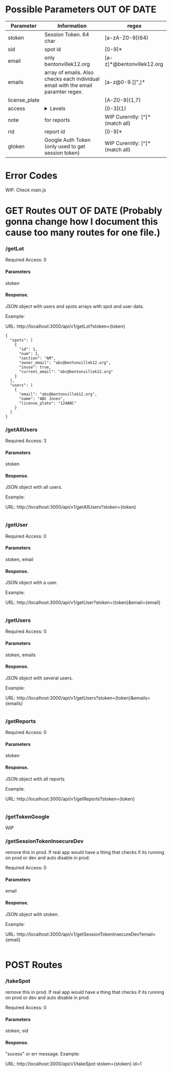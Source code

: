 # Possible Parameters OUT OF DATE
| Parameter | Information | regex |
| --------- | ----------- | ----- |
| stoken | Session Token. 64 char  | [a-zA-Z0-9]{64} |
| sid | spot id | [0-9]* |
| email | only bentonvillek12.org | [a-z]*@bentonvillek12.org |
| emails | array of emails. Also checks each individual email with the email paramter regex. | [a-z@0-9.\[\]\",]* |
| license_plate | | [A-Z0-9]{1,7} |
| access | <details><summary>Levels</summary><p>0: Student</p><p>1: Teacher</p><p>2: Admin</p><p>3: Developer</p></details> | [0-3]{1} |
| note | for reports | WIP Curerntly: [^]* (match all) |
| rid | report id | [0-9]* |
| gtoken | Google Auth Token (only used to get session token) | WIP Curerntly: [^]* (match all) |

# Error Codes

WIP. Check main.js

# GET Routes OUT OF DATE (Probably gonna change how I document this cause too many routes for one file.)

### /getLot

Required Access: 0

#### Parameters

stoken

#### Response.

JSON object with users and spots arrays with spot and user data.

Example:

URL: http://localhost:3000/api/v1/getLot?stoken={token}
```
{
  "spots": [
    {
      "id": 1,
      "num": 1,
      "section": "AM",
      "owner_email": "abc@bentonvillek12.org",
      "inuse": true,
      "current_email": "abc@bentonvillek12.org"
    }
  ],
  "users": [
    {
      "email": "abc@bentonvillek12.org",
      "name": "ABC Jones",
      "license_plate": "124ABC"
    }
  ]
}
```

### /getAllUsers

Required Access: 3

#### Parameters

stoken

#### Response.

JSON object with all users.

Example:

URL: http://localhost:3000/api/v1/getAllUsers?stoken={token}
```
```

### /getUser

Required Access: 0

#### Parameters

stoken, email

#### Response.

JSON object with a user.

Example:

URL: http://localhost:3000/api/v1/getUser?stoken={token}&email={email}
```
```

### /getUsers

Required Access: 0

#### Parameters

stoken, emails

#### Response.

JSON object with several users.

Example:

URL: http://localhost:3000/api/v1/getUsers?stoken={token}&emails={emails}
```
```

### /getReports

Required Access: 0

#### Parameters

stoken

#### Response.

JSON object with all reports

Example:

URL: http://localhost:3000/api/v1/getReports?stoken={token}
```
```

### /getTokenGoogle

WIP

### /getSessionTokenInsecureDev

remove this in prod. If real app would have a thing that checks if its running on prod or dev and auto disable in prod.

Required Access: 0

#### Parameters

email

#### Response.

JSON object with stoken.

Example:

URL: http://localhost:3000/api/v1/getSessionTokenInsecureDev?email={email}
```
```

# POST Routes

### /takeSpot

remove this in prod. If real app would have a thing that checks if its running on prod or dev and auto disable in prod.

Required Access: 0

#### Parameters

stoken, sid

#### Response.

"sucess" or err message.
Example:

URL: http://localhost:3000/api/v1/takeSpot
stoken={stoken}
id=1
```
```
